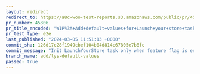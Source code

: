 ```yaml
---
layout: redirect
redirect_to: https://a8c-woo-test-reports.s3.amazonaws.com/public/pr/45306/e2e/index.html
pr_number: 45306
pr_title_encoded: "WIP%3A+Add+default+values+for+Launch+your+store+task"
pr_test_type: e2e
last_published: "2024-03-05 11:51:13 +0000"
commit_sha: 126d17c28f1949cbef104b04d814c67805e7b8fc
commit_message: "Init LaunchYourStore task only when feature flag is enabled"
branch_name: add/lys-default-values
passed: true
---
```

